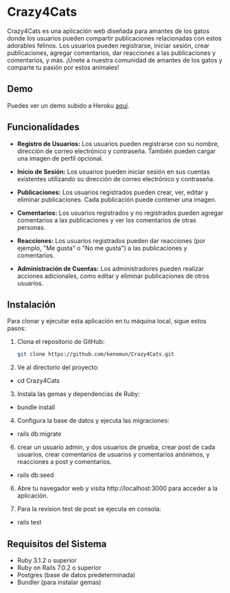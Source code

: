# Crazy4Cats

Crazy4Cats es una aplicación web diseñada para amantes de los gatos donde los usuarios pueden compartir publicaciones relacionadas con estos adorables felinos. Los usuarios pueden registrarse, iniciar sesión, crear publicaciones, agregar comentarios, dar reacciones a las publicaciones y comentarios, y más. ¡Únete a nuestra comunidad de amantes de los gatos y comparte tu pasión por estos animales!

## Demo 

Puedes ver un demo subido a Heroku [aquí](https://desolate-woodland-61277-bf29f96a4a74.herokuapp.com/).


## Funcionalidades

- **Registro de Usuarios:** Los usuarios pueden registrarse con su nombre, dirección de correo electrónico y contraseña. También pueden cargar una imagen de perfil opcional.

- **Inicio de Sesión:** Los usuarios pueden iniciar sesión en sus cuentas existentes utilizando su dirección de correo electrónico y contraseña.

- **Publicaciones:** Los usuarios registrados pueden crear, ver, editar y eliminar publicaciones. Cada publicación puede contener una imagen.

- **Comentarios:** Los usuarios registrados y no registrados pueden agregar comentarios a las publicaciones y ver los comentarios de otras personas.

- **Reacciones:** Los usuarios registrados pueden dar reacciones (por ejemplo, "Me gusta" o "No me gusta") a las publicaciones y comentarios.

- **Administración de Cuentas:** Los administradores pueden realizar acciones adicionales, como editar y eliminar publicaciones de otros usuarios.


## Instalación

Para clonar y ejecutar esta aplicación en tu máquina local, sigue estos pasos:

1. Clona el repositorio de GitHub:

   ```bash
   git clone https://github.com/kenomun/Crazy4Cats.git

2. Ve al directorio del proyecto:

- cd Crazy4Cats

3. Instala las gemas y dependencias de Ruby:

- bundle install

4. Configura la base de datos y ejecuta las migraciones:

- rails db:migrate

6. crear un usuario admin, y dos usuarios de prueba, crear post de cada usuarios, crear comentarios de usuarios y comentarios anónimos, y reacciones a post y comentarios.

- rails db:seed

6. Abre tu navegador web y visita http://localhost:3000 para acceder a la aplicación.

7. Para la revision test de post se ejecuta en consola:

- rails test

## Requisitos del Sistema

- Ruby 3.1.2 o superior
- Ruby on Rails 7.0.2 o superior
- Postgres (base de datos predeterminada)
- Bundler (para instalar gemas)
